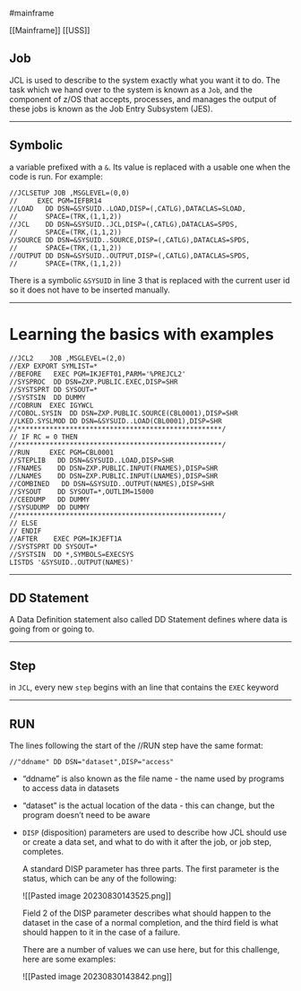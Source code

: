 #mainframe

[[Mainframe]]
[[USS]]
## Job

JCL is used to describe to the system exactly what you want it to do. The task which we hand over to the system is known as a `Job`, and the component of z/OS that accepts, processes, and manages the output of these jobs is known as the Job Entry Subsystem (JES).

-----------------------------
## Symbolic

a variable prefixed with a `&`. Its value is replaced with a usable one when the code is run. For example:

```JCL
//JCLSETUP JOB ,MSGLEVEL=(0,0)
//     EXEC PGM=IEFBR14
//LOAD   DD DSN=&SYSUID..LOAD,DISP=(,CATLG),DATACLAS=SLOAD,
//       SPACE=(TRK,(1,1,2))
//JCL    DD DSN=&SYSUID..JCL,DISP=(,CATLG),DATACLAS=SPDS,
//       SPACE=(TRK,(1,1,2))
//SOURCE DD DSN=&SYSUID..SOURCE,DISP=(,CATLG),DATACLAS=SPDS,
//       SPACE=(TRK,(1,1,2))
//OUTPUT DD DSN=&SYSUID..OUTPUT,DISP=(,CATLG),DATACLAS=SPDS,
//       SPACE=(TRK,(1,1,2))
```

There is a symbolic `&SYSUID` in line 3 that is replaced with the current user id so it does not have to be inserted manually.

--------------------
# Learning the basics with examples

```JCL
//JCL2    JOB ,MSGLEVEL=(2,0)
//EXP EXPORT SYMLIST=*
//BEFORE   EXEC PGM=IKJEFT01,PARM='%PREJCL2'
//SYSPROC  DD DSN=ZXP.PUBLIC.EXEC,DISP=SHR
//SYSTSPRT DD SYSOUT=*
//SYSTSIN  DD DUMMY
//COBRUN  EXEC IGYWCL
//COBOL.SYSIN  DD DSN=ZXP.PUBLIC.SOURCE(CBL0001),DISP=SHR
//LKED.SYSLMOD DD DSN=&SYSUID..LOAD(CBL0001),DISP=SHR
//***************************************************/
// IF RC = 0 THEN
//***************************************************/
//RUN     EXEC PGM=CBL0001
//STEPLIB   DD DSN=&SYSUID..LOAD,DISP=SHR
//FNAMES    DD DSN=ZXP.PUBLIC.INPUT(FNAMES),DISP=SHR
//LNAMES    DD DSN=ZXP.PUBLIC.INPUT(LNAMES),DISP=SHR
//COMBINED   DD DSN=&SYSUID..OUTPUT(NAMES),DISP=SHR
//SYSOUT    DD SYSOUT=*,OUTLIM=15000
//CEEDUMP   DD DUMMY
//SYSUDUMP  DD DUMMY
//***************************************************/
// ELSE
// ENDIF
//AFTER    EXEC PGM=IKJEFT1A
//SYSTSPRT DD SYSOUT=*
//SYSTSIN  DD *,SYMBOLS=EXECSYS
LISTDS '&SYSUID..OUTPUT(NAMES)'
```

--------------------------------
## DD Statement

A Data Definition statement also called DD Statement defines where data is going from or going to.

--------------

## Step

in `JCL`, every new `step` begins with an line that contains the `EXEC` keyword

---------------------------

## RUN

The lines following the start of the //RUN step have the same format: 

```JCL
//"ddname" DD DSN="dataset",DISP="access"
```

- “ddname” is also known as the file name - the name used by programs to access data in datasets
- “dataset” is the actual location of the data - this can change, but the program doesn’t need to be aware
- `DISP` (disposition) parameters are used to describe how JCL should use or create a data set, and what to do with it after the job, or job step, completes.

	A standard DISP parameter has three parts. The first parameter is the status, which can be any of the following:
	
	![[Pasted image 20230830143525.png]]
	
	Field 2 of the DISP parameter describes what should happen to the dataset in the case of a normal completion, and the third field is what should happen to it in the case of a failure.
	
	There are a number of values we can use here, but for this challenge, here are some examples:
	
	![[Pasted image 20230830143842.png]]